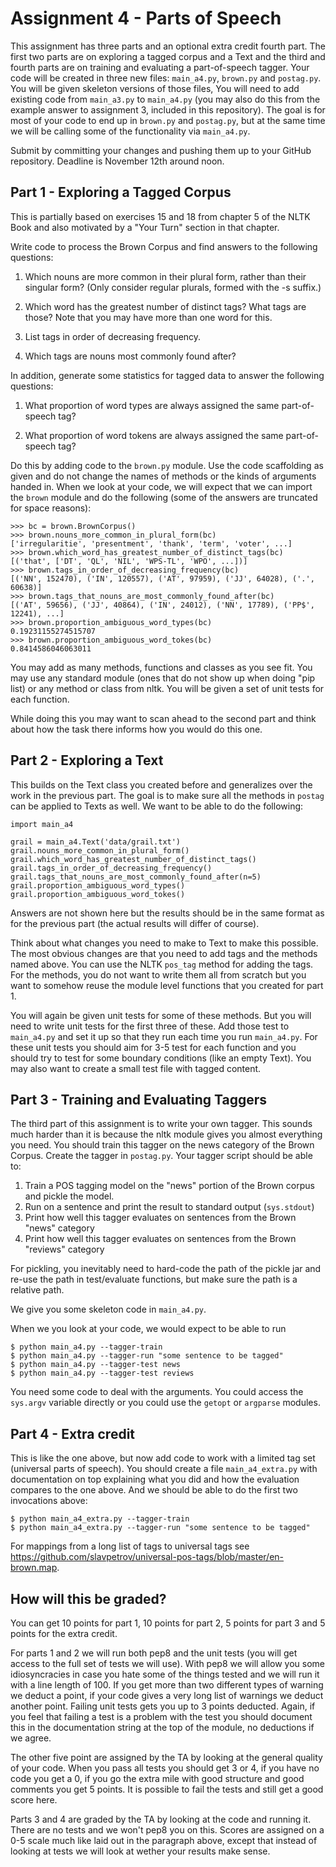# Assignment 4 - Parts of Speech

This assignment has three parts and an optional extra credit fourth part. The first two parts are on exploring a tagged corpus and a Text and the third and fourth parts are on training and evaluating a part-of-speech tagger. Your code will be created in three new files: `main_a4.py`, `brown.py` and `postag.py`. You will be given skeleton versions of those files, You will need to add existing code from `main_a3.py` to `main_a4.py` (you may also do this from the example answer to assignment 3, included in this repository). The goal is for most of your code to end up in `brown.py` and `postag.py`, but at the same time we will be calling some of the functionality via `main_a4.py`.

Submit by committing your changes and pushing them up to your GitHub repository. Deadline is November 12th around noon.


## Part 1 - Exploring a Tagged Corpus

This is partially based on exercises 15 and 18 from chapter 5 of the NLTK Book and also motivated by a "Your Turn" section in that chapter.

Write code to process the Brown Corpus and find answers to the following questions:

1. Which nouns are more common in their plural form, rather than their singular form? (Only consider regular plurals, formed with the -s suffix.)

2. Which word has the greatest number of distinct tags? What tags are those? Note that you may have more than one word for this.

3. List tags in order of decreasing frequency.

4. Which tags are nouns most commonly found after?

In addition, generate some statistics for tagged data to answer the following questions:

1. What proportion of word types are always assigned the same part-of-speech tag?

2. What proportion of word tokens are always assigned the same part-of-speech tag?

Do this by adding code to the `brown.py` module. Use the code scaffolding as given and do not change the names of methods or the kinds of arguments handed in.  When we look at your code, we will expect that we can import the `brown` module and do the following (some of the answers are truncated for space reasons):

```
>>> bc = brown.BrownCorpus()
>>> brown.nouns_more_common_in_plural_form(bc)
['irregularitie', 'presentment', 'thank', 'term', 'voter', ...]
>>> brown.which_word_has_greatest_number_of_distinct_tags(bc)
[('that', ['DT', 'QL', 'NIL', 'WPS-TL', 'WPO', ...])]
>>> brown.tags_in_order_of_decreasing_frequency(bc)
[('NN', 152470), ('IN', 120557), ('AT', 97959), ('JJ', 64028), ('.', 60638)]
>>> brown.tags_that_nouns_are_most_commonly_found_after(bc)
[('AT', 59656), ('JJ', 40864), ('IN', 24012), ('NN', 17789), ('PP$', 12241), ...]
>>> brown.proportion_ambiguous_word_types(bc)
0.19231155274515707
>>> brown.proportion_ambiguous_word_tokes(bc)
0.8414586046063011
```

You may add as many methods, functions and classes as you see fit. You may use any standard module (ones that do not show up when doing "pip list) or any method or class from nltk. You will be given a set of unit tests for each function.

While doing this you may want to scan ahead to the second part and think about how the task there informs how you would do this one.


## Part 2 - Exploring a Text

This builds on the Text class you created before and generalizes over the work in the previous part. The goal is to make sure all the methods in `postag` can be applied to Texts as well. We want to be able to do the following:

```
import main_a4

grail = main_a4.Text('data/grail.txt')
grail.nouns_more_common_in_plural_form()
grail.which_word_has_greatest_number_of_distinct_tags()
grail.tags_in_order_of_decreasing_frequency()
grail.tags_that_nouns_are_most_commonly_found_after(n=5)
grail.proportion_ambiguous_word_types()
grail.proportion_ambiguous_word_tokes()
```

Answers are not shown here but the results should be in the same format as for the previous part (the actual results will differ of course).

Think about what changes you need to make to Text to make this possible. The most obvious changes are that you need to add tags and the methods named above. You can use the NLTK `pos_tag` method for adding the tags. For the methods, you do not want to write them all from scratch but you want to somehow reuse the module level functions that you created for part 1.

You will again be given unit tests for some of these methods. But you will need to write unit tests for the first three of these. Add those test to `main_a4.py` and set it up so that they run each time you run `main_a4.py`. For these unit tests you should aim for 3-5 test for each function and you should try to test for some boundary conditions (like an empty Text). You may also want to create a small test file with tagged content.


## Part 3 - Training and Evaluating Taggers

The third part of this assignment is to write your own tagger. This sounds much harder than it is because the nltk module gives you almost everything you need. You should train this tagger on the news category of the Brown Corpus. Create the tagger in `postag.py`. Your tagger script should be able to:

1. Train a POS tagging model on the "news" portion of the Brown corpus and pickle the model.
1. Run on a sentence and print the result to standard output (`sys.stdout`)
1. Print how well this tagger evaluates on sentences from the Brown "news" category
1. Print how well this tagger evaluates on sentences from the Brown "reviews" category

For pickling, you inevitably need to hard-code the path of the pickle jar and re-use the path in test/evaluate functions, but make sure the path is a relative path.

We give you some skeleton code in `main_a4.py`.

When we you look at your code, we would expect to be able to run

```
$ python main_a4.py --tagger-train
$ python main_a4.py --tagger-run "some sentence to be tagged"
$ python main_a4.py --tagger-test news
$ python main_a4.py --tagger-test reviews
```

You need some code to deal with the arguments. You could access the `sys.argv` variable directly or you could use the `getopt` or `argparse` modules.


## Part 4 - Extra credit

This is like the one above, but now add code to work with a limited tag set (universal parts of speech). You should create a file `main_a4_extra.py` with documentation on top explaining what you did and how the evaluation compares to the one above. And we should be able to do the first two invocations above:

```
$ python main_a4_extra.py --tagger-train
$ python main_a4_extra.py --tagger-run "some sentence to be tagged"
```

For mappings from a long list of tags to universal tags see
https://github.com/slavpetrov/universal-pos-tags/blob/master/en-brown.map.


## How will this be graded?

You can get 10 points for part 1, 10 points for part 2, 5 points for part 3 and 5 points for the extra credit.

For parts 1 and 2 we will run both pep8 and the unit tests (you will get access to the full set of tests we will use). With pep8 we will allow you some idiosyncracies in case you hate some of the things tested and we will run it with a line length of 100. If you get more than two different types of warning we deduct a point, if your code gives a very long list of warnings we deduct another point. Failing unit tests gets you up to 3 points deducted. Again, if you feel that failing a test is a problem with the test you should document this in the documentation string at the top of the module, no deductions if we agree.

The other five point are assigned by the TA by looking at the general quality of your code. When you pass all tests you should get 3 or 4, if you have no code you get a 0, if you go the extra mile with good structure and good comments you get 5 points. It is possible to fail the tests and still get a good score here.

Parts 3 and 4 are graded by the TA by looking at the code and running it. There are no tests and we won't pep8 you on this. Scores are assigned on a 0-5 scale much like laid out in the paragraph above, except that instead of looking at tests we will look at wether your results make sense.
